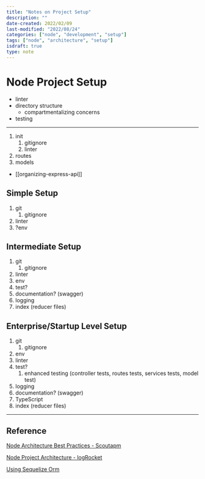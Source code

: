 ```yaml
---
title: "Notes on Project Setup"
description: ""
date-created: 2022/02/09
last-modified: "2022/08/24"
categories: ["node", "development", "setup"]
tags: ["node", "architecture", "setup"]
isdraft: true
type: note
---
```


# Node Project Setup

- linter
- directory structure
  - compartmentalizing concerns
- testing

---

1. init
   1. gitignore
   2. linter
2. routes
3. models

- [[organizing-express-api]]

## Simple Setup

1. git
   1. gitignore
2. linter
3. ?env

## Intermediate Setup

1. git
   1. gitignore
2. linter
3. env
4. test?
5. documentation? (swagger)
6. logging
7. index (reducer files)

## Enterprise/Startup Level Setup

1. git
   1. gitignore
2. env
3. linter
4. test?
   1. enhanced testing (controller tests, routes tests, services tests, model test)
5. logging
6. documentation? (swagger)
7. TypeScript
8. index (reducer files)

---

## Reference

[Node Architecture Best Practices - Scoutapm](https://scoutapm.com/blog/nodejs-architecture-and-12-best-practices-for-nodejs-development#bestpractices)

[Node Project Architecture - logRocket](https://blog.logrocket.com/the-perfect-architecture-flow-for-your-next-node-js-project/#rule2keepaclearseparationbetweenthebusinesslogicandtheapiroutes)

[Using Sequelize Orm](https://stackabuse.com/using-sequelize-orm-with-nodejs-and-express/)

